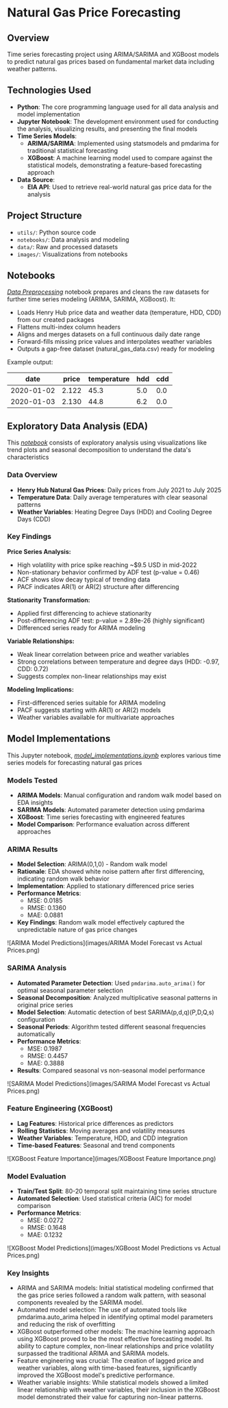 # Natural Gas Price Forecasting

## Overview
Time series forecasting project using ARIMA/SARIMA and XGBoost models to predict natural gas prices based on fundamental market data including weather patterns.

## Technologies Used
- **Python**: The core programming language used for all data analysis and model implementation
- **Jupyter Notebook**: The development environment used for conducting the analysis, visualizing results, and presenting the final models
- **Time Series Models**:
  - **ARIMA/SARIMA**: Implemented using statsmodels and pmdarima for traditional statistical forecasting
  - **XGBoost**: A machine learning model used to compare against the statistical models, demonstrating a feature-based forecasting approach
- **Data Source**:
  - **EIA API**: Used to retrieve real-world natural gas price data for the analysis

## Project Structure
- `utils/`: Python source code
- `notebooks/`: Data analysis and modeling
- `data/`: Raw and processed datasets
- `images/`: Visualizations from notebooks

## Notebooks
_[Data Preprocessing](https://github.com/bekhkamolov/natural-gas-forecasting/blob/main/notebooks/data_preprocessing.ipynb)_ notebook prepares and cleans the raw datasets for further time series modeling (ARIMA, SARIMA, XGBoost). It:

* Loads Henry Hub price data and weather data (temperature, HDD, CDD) from our created packages
* Flattens multi-index column headers
* Aligns and merges datasets on a full continuous daily date range
* Forward-fills missing price values and interpolates weather variables
* Outputs a gap-free dataset (natural_gas_data.csv) ready for modeling

Example output:

| date       | price | temperature | hdd | cdd |
| ---------- | ----- | ----------- | --- | --- |
| 2020-01-02 | 2.122 | 45.3        | 5.0 | 0.0 |
| 2020-01-03 | 2.130 | 44.8        | 6.2 | 0.0 |

## Exploratory Data Analysis (EDA)
This _[notebook](https://github.com/bekhkamolov/natural-gas-forecasting/blob/main/notebooks/exploratory_data_analysis.ipynb)_ consists of exploratory analysis using visualizations like trend plots and seasonal decomposition to understand the data's characteristics
### Data Overview
- **Henry Hub Natural Gas Prices**: Daily prices from July 2021 to July 2025
- **Temperature Data**: Daily average temperatures with clear seasonal patterns
- **Weather Variables**: Heating Degree Days (HDD) and Cooling Degree Days (CDD)

### Key Findings

**Price Series Analysis:**
- High volatility with price spike reaching ~$9.5 USD in mid-2022
- Non-stationary behavior confirmed by ADF test (p-value = 0.46)
- ACF shows slow decay typical of trending data
- PACF indicates AR(1) or AR(2) structure after differencing

**Stationarity Transformation:**
- Applied first differencing to achieve stationarity
- Post-differencing ADF test: p-value = 2.89e-26 (highly significant)
- Differenced series ready for ARIMA modeling

**Variable Relationships:**
- Weak linear correlation between price and weather variables
- Strong correlations between temperature and degree days (HDD: -0.97, CDD: 0.72)
- Suggests complex non-linear relationships may exist

**Modeling Implications:**
- First-differenced series suitable for ARIMA modeling
- PACF suggests starting with AR(1) or AR(2) models
- Weather variables available for multivariate approaches

## Model Implementations
This Jupyter notebook, _[model_implementations.ipynb](https://github.com/bekhkamolov/natural-gas-forecasting/blob/main/notebooks/model_implementations.ipynb)_ explores various time series models for forecasting natural gas prices
### Models Tested
- **ARIMA Models**: Manual configuration and random walk model based on EDA insights
- **SARIMA Models**: Automated parameter detection using pmdarima
- **XGBoost**: Time series forecasting with engineered features  
- **Model Comparison**: Performance evaluation across different approaches

### ARIMA Results
- **Model Selection**: ARIMA(0,1,0) - Random walk model
- **Rationale**: EDA showed white noise pattern after first differencing, indicating random walk behavior
- **Implementation**: Applied to stationary differenced price series
- **Performance Metrics**:
  - MSE: 0.0185
  - RMSE: 0.1360  
  - MAE: 0.0881
- **Key Findings**: Random walk model effectively captured the unpredictable nature of gas price changes

![ARIMA Model Predictions](images/ARIMA Model Forecast vs Actual Prices.png)
### SARIMA Analysis
- **Automated Parameter Detection**: Used `pmdarima.auto_arima()` for optimal seasonal parameter selection
- **Seasonal Decomposition**: Analyzed multiplicative seasonal patterns in original price series
- **Model Selection**: Automatic detection of best SARIMA(p,d,q)(P,D,Q,s) configuration
- **Seasonal Periods**: Algorithm tested different seasonal frequencies automatically
- **Performance Metrics**:
  - MSE: 0.1987
  - RMSE: 0.4457
  - MAE: 0.3888 
- **Results**: Compared seasonal vs non-seasonal model performance

![SARIMA Model Predictions](images/SARIMA Model Forecast vs Actual Prices.png)  

### Feature Engineering (XGBoost)
- **Lag Features**: Historical price differences as predictors
- **Rolling Statistics**: Moving averages and volatility measures
- **Weather Variables**: Temperature, HDD, and CDD integration
- **Time-based Features**: Seasonal and trend components

![XGBoost Feature Importance](images/XGBoost Feature Importance.png)

### Model Evaluation
- **Train/Test Split**: 80-20 temporal split maintaining time series structure
- **Automated Selection**: Used statistical criteria (AIC) for model comparison
- **Performance Metrics**:
  - MSE: 0.0272
  - RMSE: 0.1648
  - MAE: 0.1232

![XGBoost Model Predictions](images/XGBoost Model Predictions vs Actual Prices.png)
### Key Insights
- ARIMA and SARIMA models: Initial statistical modeling confirmed that the gas price series followed a random walk pattern, with seasonal components revealed by the SARIMA model.
- Automated model selection: The use of automated tools like pmdarima.auto_arima helped in identifying optimal model parameters and reducing the risk of overfitting
- XGBoost outperformed other models: The machine learning approach using XGBoost proved to be the most effective forecasting model. Its ability to capture complex, non-linear relationships and price volatility surpassed the traditional ARIMA and SARIMA models.
- Feature engineering was crucial: The creation of lagged price and weather variables, along with time-based features, significantly improved the XGBoost model's predictive performance.
- Weather variable insights: While statistical models showed a limited linear relationship with weather variables, their inclusion in the XGBoost model demonstrated their value for capturing non-linear patterns.

